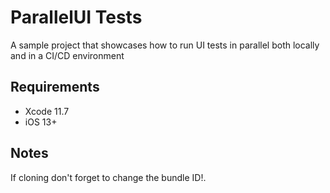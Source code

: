 #  ParallelUI Tests

A sample project that showcases how to run UI tests in parallel both locally and in a CI/CD environment

## Requirements

* Xcode 11.7
* iOS 13+

## Notes

If cloning don't forget to change the bundle ID!.

